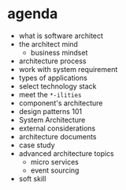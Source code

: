 # agenda

- what is software architect
- the architect mind
  - business mindset
- architecture process
- work with system requirement
- types of applications
- select technology stack
- meet the `*-ilities`
- component's architecture
- design patterns 101
- System Architecture
- external considerations
- architecture documents
- case study
- advanced architecture topics
  - micro services
  - event sourcing
- soft skill
